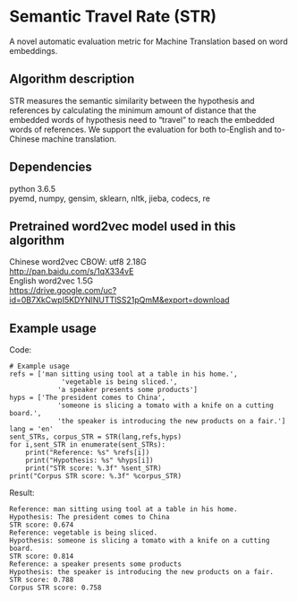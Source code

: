 # Semantic Travel Rate (STR)
A novel automatic evaluation metric for Machine Translation based on word embeddings. 

## Algorithm description
STR measures the semantic similarity between the hypothesis and references by calculating the minimum amount of distance that the embedded words of hypothesis need to “travel” to reach the embedded words of references. We support the evaluation for both to-English and to-Chinese machine translation.

## Dependencies
python 3.6.5     
pyemd, numpy, gensim, sklearn, nltk, jieba, codecs, re

## Pretrained word2vec model used in this algorithm 
Chinese word2vec CBOW: utf8 2.18G     
http://pan.baidu.com/s/1qX334vE      
English word2vec 1.5G          
https://drive.google.com/uc?id=0B7XkCwpI5KDYNlNUTTlSS21pQmM&export=download

## Example usage
Code:

    # Example usage
    refs = ['man sitting using tool at a table in his home.',
                 'vegetable is being sliced.',
                'a speaker presents some products']
    hyps = ['The president comes to China',
                'someone is slicing a tomato with a knife on a cutting board.',
                'the speaker is introducing the new products on a fair.']
    lang = 'en'
    sent_STRs, corpus_STR = STR(lang,refs,hyps)
    for i,sent_STR in enumerate(sent_STRs):
        print("Reference: %s" %refs[i])
        print("Hypothesis: %s" %hyps[i])
        print("STR score: %.3f" %sent_STR)   
    print("Corpus STR score: %.3f" %corpus_STR)
 
Result:      

    Reference: man sitting using tool at a table in his home.        
    Hypothesis: The president comes to China       
    STR score: 0.674      
    Reference: vegetable is being sliced.       
    Hypothesis: someone is slicing a tomato with a knife on a cutting board.      
    STR score: 0.814      
    Reference: a speaker presents some products       
    Hypothesis: the speaker is introducing the new products on a fair.       
    STR score: 0.788     
    Corpus STR score: 0.758
 
    
